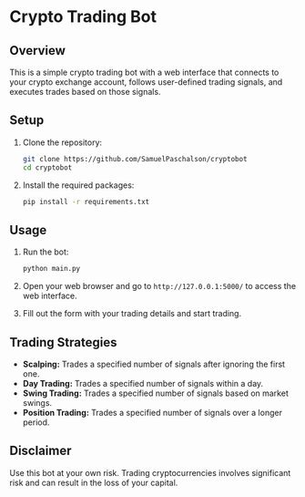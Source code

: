# Crypto Trading Bot

## Overview

This is a simple crypto trading bot with a web interface that connects to your crypto exchange account, follows user-defined trading signals, and executes trades based on those signals.

## Setup

1. Clone the repository:

    ```sh
    git clone https://github.com/SamuelPaschalson/cryptobot
    cd cryptobot
    ```

2. Install the required packages:
    ```sh
    pip install -r requirements.txt
    ```

## Usage

1. Run the bot:

    ```sh
    python main.py
    ```

2. Open your web browser and go to `http://127.0.0.1:5000/` to access the web interface.

3. Fill out the form with your trading details and start trading.

## Trading Strategies

-   **Scalping:** Trades a specified number of signals after ignoring the first one.
-   **Day Trading:** Trades a specified number of signals within a day.
-   **Swing Trading:** Trades a specified number of signals based on market swings.
-   **Position Trading:** Trades a specified number of signals over a longer period.

## Disclaimer

Use this bot at your own risk. Trading cryptocurrencies involves significant risk and can result in the loss of your capital.
